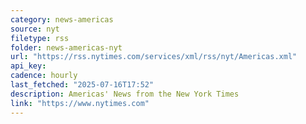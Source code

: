 ```yaml
---
category: news-americas
source: nyt
filetype: rss
folder: news-americas-nyt
url: "https://rss.nytimes.com/services/xml/rss/nyt/Americas.xml"
api_key: 
cadence: hourly
last_fetched: "2025-07-16T17:52"
description: Americas' News from the New York Times
link: "https://www.nytimes.com"
---
```


